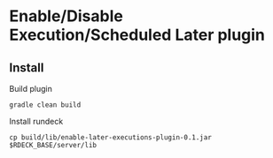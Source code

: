 # Enable/Disable Execution/Scheduled Later plugin


## Install

Build plugin 
```
gradle clean build
```

Install rundeck
```
cp build/lib/enable-later-executions-plugin-0.1.jar $RDECK_BASE/server/lib
```
